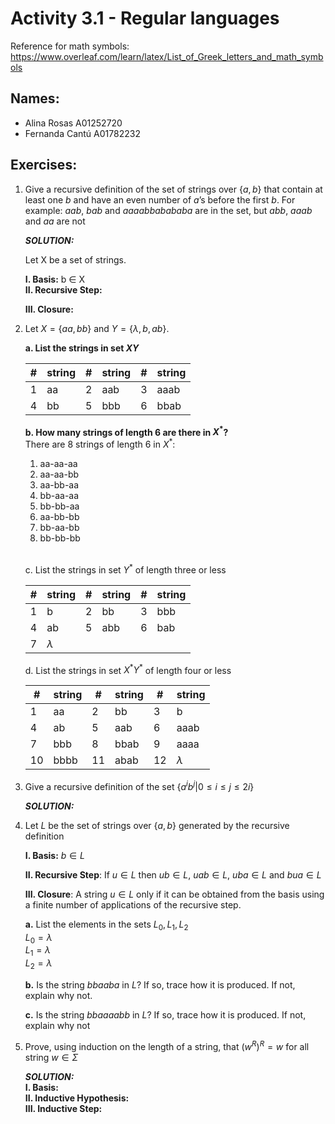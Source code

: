 # Activity 3.1 - Regular languages

Reference for math symbols:
https://www.overleaf.com/learn/latex/List_of_Greek_letters_and_math_symbols

## Names:
- Alina Rosas A01252720
- Fernanda Cantú A01782232


## Exercises:


1. Give a recursive definition of the set of strings over $\{a, b\}$ that
    contain at least one $b$ and have an even number of $a$’s before the
    first $b$.
    For example: $aab$, $bab$ and $aaaabbabababa$ are in the set,
    but $abb$, $aaab$ and $aa$ are not

    _**SOLUTION:**_ <br>

    Let X be a set of strings. <br>

    **I. Basis:** b $\in$ X <br>
    **II. Recursive Step:** <br>

    **III. Closure:** <br>


2. Let $X = \{aa, bb\}$ and $Y = \{\lambda, b, ab\}$.

    **a. List the strings in set $XY$**

    #|string|#|string|#|string
    -|-|-|-|-|-
    1| aa |2| aab |3| aaab |
    4 | bb | 5 | bbb | 6 | bbab | 

    **b. How many strings of length 6 are there in $X^*$?** <br>
    There are 8 strings of length 6 in $X^*$: <br>
    <ol>
    <li>aa-aa-aa
    <li>aa-aa-bb
    <li>aa-bb-aa
    <li>bb-aa-aa
    <li>bb-bb-aa
    <li>aa-bb-bb
    <li>bb-aa-bb
    <li>bb-bb-bb
    </ol> <br>

    c. List the strings in set $Y^*$ of length three or less

    #|string|#|string|#|string
    -|-|-|-|-|-
    | 1 | b | 2 | bb | 3 | bbb |
    | 4 | ab | 5 | abb | 6 | bab |
    | 7 | $\lambda$

    d. List the strings in set $X^* Y^*$ of length four or less

    #|string|#|string|#|string
    -|-|-|-|-|-
    1 | aa | 2 | bb | 3 | b |
    4 | ab | 5 | aab | 6 | aaab |
    7 | bbb | 8 | bbab | 9 | aaaa |
    10 | bbbb | 11 | abab | 12 | $\lambda$

3. Give a recursive definition of the set $\{ a^ib^j | 0 ≤ i ≤ j ≤ 2i\}$

    _**SOLUTION:**_



4. Let $L$ be the set of strings over $\{a, b\}$ generated by the recursive
   definition

    **I. Basis:** $b \in L$

    **II. Recursive Step**: If $u \in L$ then $ub \in L$, $uab \in L$, $uba \in
    L$ and $bua \in L$

    **III. Closure**: A string $u \in L$ only if it can be obtained from the
    basis using a finite number of applications of the recursive step.

    **a.** List the elements in the sets $L_0, L_1, L_2$ <br>
    $L_0 = \lambda$ <br>
    $L_1 = \lambda$ <br>
    $L_2 = \lambda$ <br>

    **b.** Is the string $bbaaba$ in $L$? If so, trace how it is produced.
    If not, explain why not.


    **c.** Is the string $bbaaaabb$ in $L$? If so, trace how it is produced.
    If not, explain why not


5. Prove, using induction on the length of a string, that $(w^R)^R = w$ for all
   string $w \in \Sigma$

    _**SOLUTION:**_ <br>
    **I. Basis:** <br>
    **II. Inductive Hypothesis:** <br>
    **III. Inductive Step:** <br>
